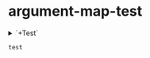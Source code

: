 # argument-map-test

<details>
  <summary>`+Test`</summary>
  ```
  -Hidden
  ```
</details>

`test`
